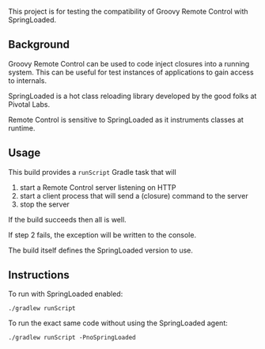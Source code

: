 This project is for testing the compatibility of Groovy Remote Control with SpringLoaded.

## Background

Groovy Remote Control can be used to code inject closures into a running system.
This can be useful for test instances of applications to gain access to internals.

SpringLoaded is a hot class reloading library developed by the good folks at Pivotal Labs.

Remote Control is sensitive to SpringLoaded as it instruments classes at runtime.

## Usage

This build provides a `runScript` Gradle task that will

1. start a Remote Control server listening on HTTP
2. start a client process that will send a (closure) command to the server
3. stop the server

If the build succeeds then all is well.

If step 2 fails, the exception will be written to the console.

The build itself defines the SpringLoaded version to use.

## Instructions

To run with SpringLoaded enabled:

    ./gradlew runScript

To run the exact same code without using the SpringLoaded agent:

    ./gradlew runScript -PnoSpringLoaded
